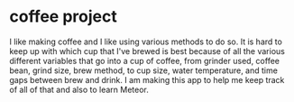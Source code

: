 # coffee project

I like making coffee and I like using various methods to do so. It is hard to keep up with which cup that I've brewed is best because of all the various different variables that go into a cup of coffee, from grinder used, coffee bean, grind size, brew method, to cup size, water temperature, and time gaps between brew and drink. I am making this app to help me keep track of all of that and also to learn Meteor.

